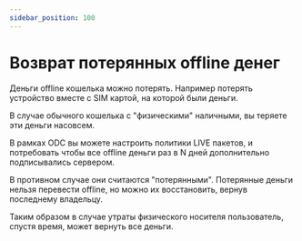 ```yaml
---
sidebar_position: 100
---
```

# Возврат потерянных offline денег

Деньги offline кошелька можно потерять.
Например потерять устройство вместе с SIM картой, 
на которой были деньги.

В случае обычного кошелька с "физическими"
наличными, вы теряете эти деньги насовсем.

В рамках ODC 
вы можете настроить 
политики LIVE пакетов,
и потребовать чтобы все offline 
деньги раз в N дней дополнительно 
подписывались сервером.

В противном случае они считаются 
"потерянными". 
Потерянные деньги нельзя перевести offline,
но можно их восстановить, вернув последнему владельцу.

Таким образом в случае утраты физического носителя
пользователь, спустя время, может вернуть все деньги.